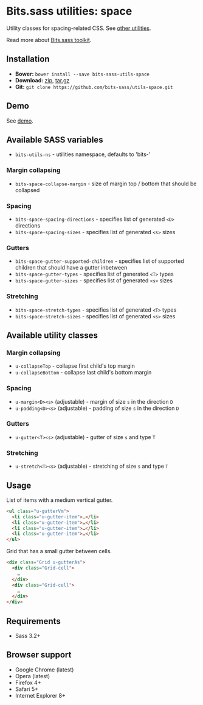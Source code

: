 # Bits.sass utilities: space

Utility classes for spacing-related CSS. See [other utilities](https://github.com/bits-sass/utils).

Read more about [Bits.sass toolkit](https://github.com/bits-sass/bits.sass).

## Installation

* __Bower:__ `bower install --save bits-sass-utils-space`
* __Download:__ [zip](https://github.com/bits-sass/utils-space/zipball/master), [tar.gz](https://github.com/bits-sass/utils-space/tarball/master)
* __Git:__ `git clone https://github.com/bits-sass/utils-space.git`

## Demo

See [demo](https://rawgithub.com/bits-sass/utils-space/master/demo/index.html).

## Available SASS variables

* `bits-utils-ns` - utilities namespace, defaults to 'bits-'

### Margin collapsing

* `bits-space-collapse-margin` - size of margin top / bottom that should be collapsed

### Spacing

* `bits-space-spacing-directions` - specifies list of generated `<D>` directions
* `bits-space-spacing-sizes` - specifies list of generated `<s>` sizes

### Gutters

* `bits-space-gutter-supported-children` - specifies list of supported children
   that should have a gutter inbetween
* `bits-space-gutter-types` - specifies list of generated `<T>` types
* `bits-space-gutter-sizes` - specifies list of generated `<s>` sizes

### Stretching

* `bits-space-stretch-types` - specifies list of generated `<T>` types
* `bits-space-stretch-sizes` - specifies list of generated `<s>` sizes

## Available utility classes

### Margin collapsing

* `u-collapseTop` - collapse first child's top margin
* `u-collapseBottom` - collapse last child's bottom margin

### Spacing

* `u-margin<D><s>` (adjustable) - margin of size `s` in the direction `D`
* `u-padding<D><s>` (adjustable) - padding of size `s` in the direction `D`

### Gutters

* `u-gutter<T><s>` (adjustable) - gutter of size `s` and type `T`

### Stretching

* `u-stretch<T><s>` (adjustable) - stretching of size `s` and type `T`

## Usage

List of items with a medium vertical gutter.

```html
<ul class="u-gutterVm">
  <li class="u-gutter-item">…</li>
  <li class="u-gutter-item">…</li>
  <li class="u-gutter-item">…</li>
  <li class="u-gutter-item">…</li>
</ul>
```

Grid that has a small gutter between cells.

```html
<div class="Grid u-gutterAs">
  <div class="Grid-cell">
    …
  </div>
  <div class="Grid-cell">
    …
  </div>
</div>
```

## Requirements

* Sass 3.2+

## Browser support

* Google Chrome (latest)
* Opera (latest)
* Firefox 4+
* Safari 5+
* Internet Explorer 8+